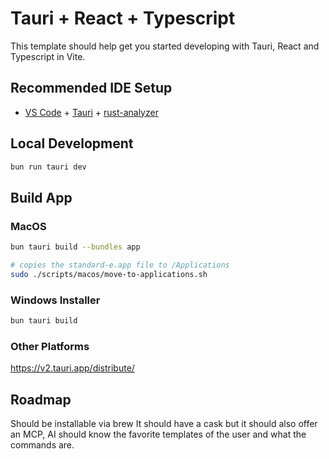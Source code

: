 # Tauri + React + Typescript

This template should help get you started developing with Tauri, React and Typescript in Vite.

## Recommended IDE Setup

- [VS Code](https://code.visualstudio.com/) + [Tauri](https://marketplace.visualstudio.com/items?itemName=tauri-apps.tauri-vscode) + [rust-analyzer](https://marketplace.visualstudio.com/items?itemName=rust-lang.rust-analyzer)

## Local Development

```sh
bun run tauri dev
```

## Build App

### MacOS

```sh
bun tauri build --bundles app

# copies the standard-e.app file to /Applications
sudo ./scripts/macos/move-to-applications.sh
```

### Windows Installer

```sh
bun tauri build
```

### Other Platforms

https://v2.tauri.app/distribute/


## Roadmap

Should be installable via brew
It should have a cask but it should also offer an MCP,
AI should know the favorite templates of the user and what the commands are.